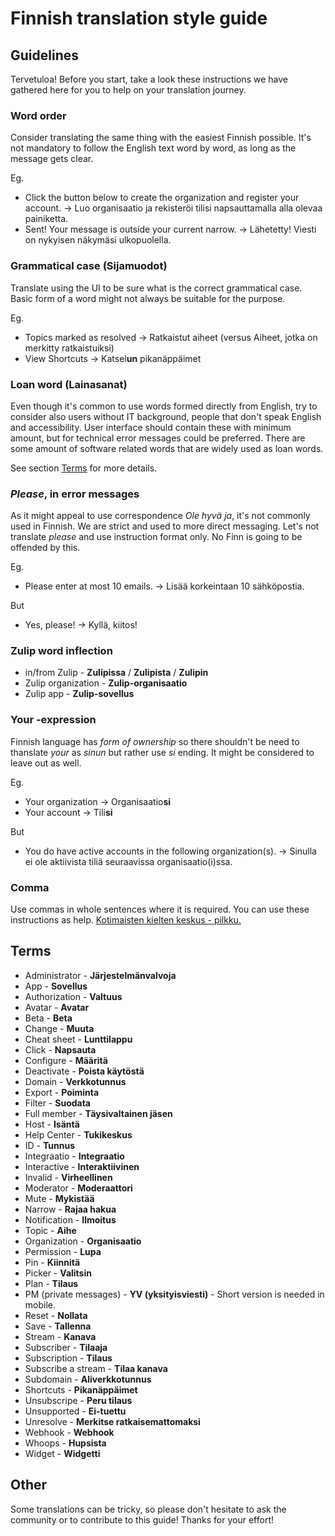# Finnish translation style guide

## Guidelines

Tervetuloa!
Before you start, take a look these instructions we have gathered here for you to help on your translation journey.

### Word order

Consider translating the same thing with the easiest Finnish possible.
It's not mandatory to follow the English text word by word, as long as the message gets clear.

Eg.

- Click the button below to create the organization and register your account. -> Luo organisaatio ja rekisteröi tilisi napsauttamalla alla olevaa painiketta.
- Sent! Your message is outside your current narrow. -> Lähetetty! Viesti on nykyisen näkymäsi ulkopuolella.

### Grammatical case (Sijamuodot)

Translate using the UI to be sure what is the correct grammatical case. Basic form of a word might not always be suitable for the purpose.

Eg.

- Topics marked as resolved -> Ratkaistut aiheet (versus Aiheet, jotka on merkitty ratkaistuiksi)
- View Shortcuts -> Katsel**un** pikanäppäimet

### Loan word (Lainasanat)

Even though it's common to use words formed directly from English, try to consider also users without IT background, people that don't speak English and accessibility.
User interface should contain these with minimum amount, but for technical error messages could be preferred.
There are some amount of software related words that are widely used as loan words.

See section [Terms](#terms) for more details.

### **_Please_**, in error messages

As it might appeal to use correspondence _Ole hyvä ja_, it's not commonly used in Finnish. We are strict and used to more direct messaging. Let's not translate _please_ and use instruction format only. No Finn is going to be offended by this.

Eg.

- Please enter at most 10 emails. -> Lisää korkeintaan 10 sähköpostia.

But

- Yes, please! -> Kyllä, kiitos!

### Zulip word inflection

- in/from Zulip - **Zulipissa** / **Zulipista** / **Zulipin**
- Zulip organization - **Zulip-organisaatio**
- Zulip app - **Zulip-sovellus**

### Your -expression

Finnish language has _form of ownership_ so there shouldn't be need to thanslate _your_ as _sinun_ but rather use _si_ ending. It might be considered to leave out as well.

Eg.

- Your organization -> Organisaatio**si**
- Your account -> Tili**si**

But

- You do have active accounts in the following organization(s). -> Sinulla ei ole aktiivista tiliä seuraavissa organisaatio(i)ssa.

### Comma

Use commas in whole sentences where it is required. You can use these instructions as help.
[Kotimaisten kielten keskus - pilkku.](http://www.kielitoimistonohjepankki.fi/haku/pilkku/ohje/86)

## Terms

- Administrator - **Järjestelmänvalvoja**
- App - **Sovellus**
- Authorization - **Valtuus**
- Avatar - **Avatar**
- Beta - **Beta**
- Change - **Muuta**
- Cheat sheet - **Lunttilappu**
- Click - **Napsauta**
- Configure - **Määritä**
- Deactivate - **Poista käytöstä**
- Domain - **Verkkotunnus**
- Export - **Poiminta**
- Filter - **Suodata**
- Full member - **Täysivaltainen jäsen**
- Host - **Isäntä**
- Help Center - **Tukikeskus**
- ID - **Tunnus**
- Integraatio - **Integraatio**
- Interactive - **Interaktiivinen**
- Invalid - **Virheellinen**
- Moderator - **Moderaattori**
- Mute - **Mykistää**
- Narrow - **Rajaa hakua**
- Notification - **Ilmoitus**
- Topic - **Aihe**
- Organization - **Organisaatio**
- Permission - **Lupa**
- Pin - **Kiinnitä**
- Picker - **Valitsin**
- Plan - **Tilaus**
- PM (private messages) - **YV (yksityisviesti)** - Short version is needed in mobile.
- Reset - **Nollata**
- Save - **Tallenna**
- Stream - **Kanava**
- Subscriber - **Tilaaja**
- Subscription - **Tilaus**
- Subscribe a stream - **Tilaa kanava**
- Subdomain - **Aliverkkotunnus**
- Shortcuts - **Pikanäppäimet**
- Unsubscripe - **Peru tilaus**
- Unsupported - **Ei-tuettu**
- Unresolve - **Merkitse ratkaisemattomaksi**
- Webhook - **Webhook**
- Whoops - **Hupsista**
- Widget - **Widgetti**

## Other

Some translations can be tricky, so please don't hesitate to ask the community or to contribute to this guide! Thanks for your effort!
